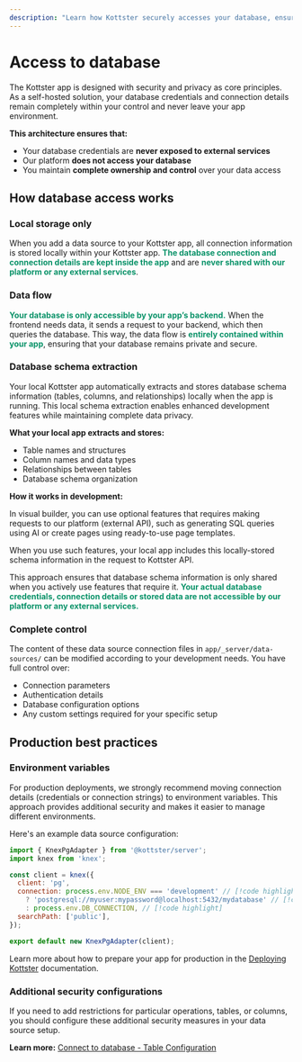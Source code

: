 ```yaml
---
description: "Learn how Kottster securely accesses your database, ensuring complete control and privacy."
---
```


# Access to database

The Kottster app is designed with security and privacy as core principles. As a self-hosted solution, your database credentials and connection details remain completely within your control and never leave your app environment.

**This architecture ensures that:**

- Your database credentials are **never exposed to external services**
- Our platform **does not access your database**
- You maintain **complete ownership and control** over your data access

## How database access works

### Local storage only

When you add a data source to your Kottster app, all connection information is stored locally within your Kottster app. <span style="color: #099268;">**The database connection and connection details are kept inside the app**</span> and are <span style="color: #099268;">**never shared with our platform or any external services**</span>.

### Data flow

<span style="color: #099268;">**Your database is only accessible by your app’s backend.**</span> When the frontend needs data, it sends a request to your backend, which then queries the database. This way, the data flow is <span style="color: #099268;">**entirely contained within your app**</span>, ensuring that your database remains private and secure.

### Database schema extraction

Your local Kottster app automatically extracts and stores database schema information (tables, columns, and relationships) locally when the app is running. This local schema extraction enables enhanced development features while maintaining complete data privacy.

**What your local app extracts and stores:**

- Table names and structures
- Column names and data types
- Relationships between tables
- Database schema organization

**How it works in development:**

In visual builder, you can use optional features that requires making requests to our platform (external API), such as generating SQL queries using AI or create pages using ready-to-use page templates. 

When you use such features, your local app includes this locally-stored schema information in the request to Kottster API.

This approach ensures that database schema information is only shared when you actively use features that require it. <span style="color: #099268;">**Your actual database credentials, connection details or stored data are not accessible by our platform or any external services.**</span>

### Complete control

The content of these data source connection files in `app/_server/data-sources/` can be modified according to your development needs. You have full control over:

- Connection parameters
- Authentication details
- Database configuration options
- Any custom settings required for your specific setup

## Production best practices

### Environment variables

For production deployments, we strongly recommend moving connection details (credentials or connection strings) to environment variables. This approach provides additional security and makes it easier to manage different environments.

Here's an example data source configuration:

```javascript [app/_server/data-sources/postgres.js]
import { KnexPgAdapter } from '@kottster/server';
import knex from 'knex';

const client = knex({
  client: 'pg',
  connection: process.env.NODE_ENV === 'development' // [!code highlight]
    ? 'postgresql://myuser:mypassword@localhost:5432/mydatabase' // [!code highlight]
    : process.env.DB_CONNECTION, // [!code highlight]
  searchPath: ['public'],
});

export default new KnexPgAdapter(client);
```

Learn more about how to prepare your app for production in the [Deploying Kottster](../deploying.md#before-you-deploy) documentation.

### Additional security configurations

If you need to add restrictions for particular operations, tables, or columns, you should configure these additional security measures in your data source setup.

**Learn more:** [Connect to database - Table Configuration](../data-sources.md#table-configuration)
